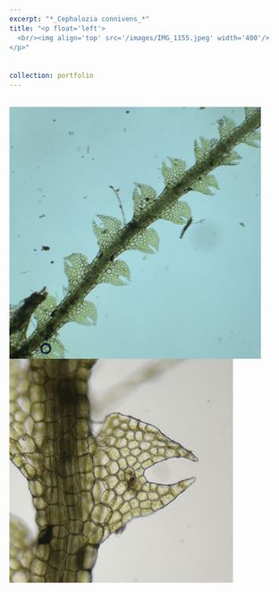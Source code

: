 ```yaml
---
excerpt: "*_Cephalozia connivens_*"
title: "<p float='left'>
  <br/><img align='top' src='/images/IMG_1155.jpeg' width='400'/>
</p>"


collection: portfolio
---
```


<p float="left">
  <br/><img align="top" src="/images/IMG_1155.jpeg" width="450"/>
  <img align="top" src="/images/IMG_1156.jpeg" width="400"/>
</p>
